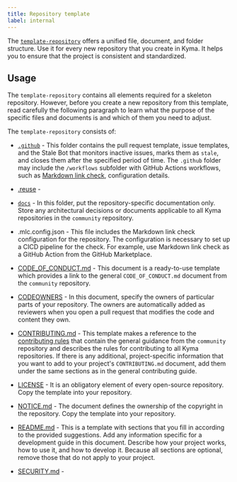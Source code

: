 ```yaml
---
title: Repository template
label: internal
---
```


The [`template-repository`](https://github.com/kyma-project/template-repository) offers a unified file, document, and folder structure. Use it for every new repository that you create in Kyma. It helps you to ensure that the project is consistent and standardized.

## Usage

The `template-repository` contains all elements required for a skeleton repository. However, before you create a new repository from this template, read carefully the following paragraph to learn what the purpose of the specific files and documents is and which of them you need to adjust.

The `template-repository` consists of:

* [`.github`](https://github.com/kyma-project/template-repository/tree/main/.github) - This folder contains the pull request template, issue templates, and the Stale Bot that monitors inactive issues, marks them as `stale`, and closes them after the specified period of time. The `.github` folder may include the `/workflows` subfolder with GitHub Actions workflows, such as [Markdown link check](01-new-repository-settings.md#enable-markdown-link-check), configuration details.

* [.reuse](https://github.com/kyma-project/template-repository/tree/main/.reuse) - 

* [`docs`](https://github.com/kyma-project/template-repository/tree/main/docs) - In this folder, put the repository-specific documentation only. Store any architectural decisions or documents applicable to all Kyma repositories in the `community` repository.

* .mlc.config.json - This file includes the Markdown link check configuration for the repository. The configuration is necessary to set up a CICD pipeline for the check. For example, use Markdown link check as a GitHub Action from the GitHub Marketplace.

* [CODE_OF_CONDUCT.md](https://github.com/kyma-project/template-repository/blob/main/CODE_OF_CONDUCT.md) - This document is a ready-to-use template which provides a link to the general `CODE_OF_CONDUCT.md` document from the `community` repository.

* [CODEOWNERS](https://github.com/kyma-project/template-repository/blob/main/CODEOWNERS) - In this document, specify the owners of particular parts of your repository. The owners are automatically added as reviewers when you open a pull request that modifies the code and content they own.

* [CONTRIBUTING.md](https://github.com/kyma-project/template-repository/blob/main/CONTRIBUTING.md) - This template makes a reference to the [contributing rules](../../contributing/02-contributing.md) that contain the general guidance from the `community` repository and describes the rules for contributing to all Kyma repositories. If there is any additional, project-specific information that you want to add to your project's `CONTRIBUTING.md` document, add them under the same sections as in the general contributing guide.

* [LICENSE](https://github.com/kyma-project/template-repository/blob/main/LICENSE) - It is an obligatory element of every open-source repository. Copy the template into your repository.

* [NOTICE.md](https://github.com/kyma-project/template-repository/blob/main/NOTICE.md) - The document defines the ownership of the copyright in the repository. Copy the template into your repository.

* [README.md](https://github.com/kyma-project/template-repository/blob/main/README.md) - This is a template with sections that you fill in according to the provided suggestions. Add any information specific for a development guide in this document. Describe how your project works, how to use it, and how to develop it. Because all sections are optional, remove those that do not apply to your project.  

* [SECURITY.md](https://github.com/kyma-project/template-repository/blob/main/SECURITY.md) - 
